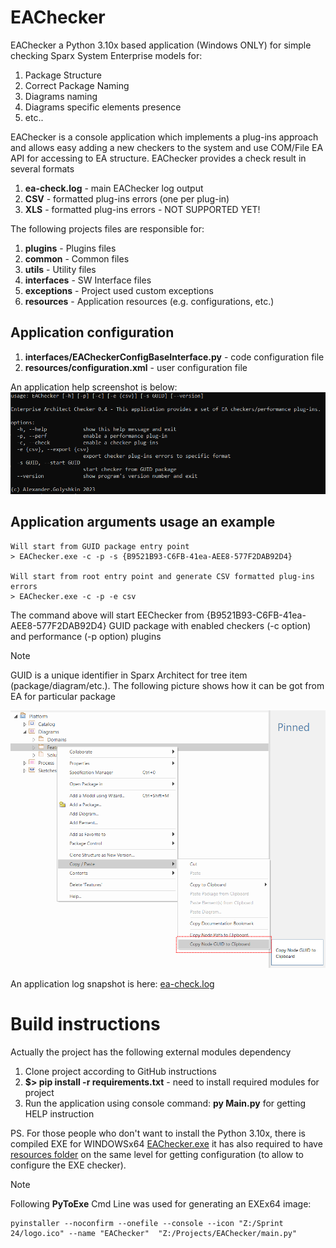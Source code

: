 # EAChecker

EAChecker a Python 3.10x based application (Windows ONLY) for simple checking Sparx System Enterprise models for:

1. Package Structure
2. Correct Package Naming
3. Diagrams naming
4. Diagrams specific elements presence
5. etc..

EAChecker is a console application which implements a plug-ins approach and allows easy adding a new checkers to the system and use COM/File EA API for accessing to EA structure.
EAChecker provides a check result in several formats
1. **ea-check.log** - main EAChecker log output
2. **CSV** - formatted plug-ins errors (one per plug-in)
3. **XLS** - formatted plug-ins errors - NOT SUPPORTED YET!

The following projects files are responsible for:

1. **plugins** - Plugins files
2. **common** - Common files
3. **utils** - Utility files
4. **interfaces** - SW Interface files
5. **exceptions** - Project used custom exceptions
6. **resources** - Application resources (e.g. configurations, etc.)

## Application configuration

1. **interfaces/EACheckerConfigBaseInterface.py** - code configuration file
2. **resources/configuration.xml** - user configuration file

An application help screenshot is below:
![](./resources/eachecker-screenshot.png)

## Application arguments usage an example
```
Will start from GUID package entry point
> EAChecker.exe -c -p -s {B9521B93-C6FB-41ea-AEE8-577F2DAB92D4}

Will start from root entry point and generate CSV formatted plug-ins errors
> EAChecker.exe -c -p -e csv
```
The command above will start EEChecker from {B9521B93-C6FB-41ea-AEE8-577F2DAB92D4} GUID package with enabled checkers (-c option) and performance (-p option) plugins

> [!NOTE]
> GUID is a unique identifier in Sparx Architect for tree item (package/diagram/etc.). The following picture shows how it can be got from EA for particular package

![](./resources/eachecker-GUID.png)

An application log snapshot is here: 
[ea-check.log](./ea-check.log) 

# Build instructions

Actually the project has the following external modules dependency

1. Clone project according to GitHub instructions
2. **$> pip install -r requirements.txt** - need to install required modules for project
3. Run the application using console command: **py Main.py** for getting HELP instruction

PS. For those people who don't want to install the Python 3.10x, there is compiled EXE for
WINDOWSx64 [EAChecker.exe](./deploy/EAChecker.exe) it has also required to have [resources folder](./deploy/resources) on the same level for getting configuration (to allow to configure the EXE checker).

> [!NOTE]
Following **PyToExe** Cmd Line was used for generating an EXEx64 image:
```
pyinstaller --noconfirm --onefile --console --icon "Z:/Sprint 24/logo.ico" --name "EAChecker"  "Z:/Projects/EAChecker/main.py"
```
